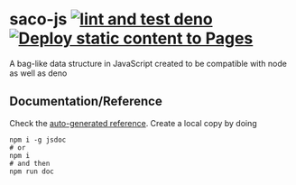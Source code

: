 # saco-js [![lint and test deno](https://github.com/JJ/saco-js/actions/workflows/deno.yml/badge.svg)](https://github.com/JJ/saco-js/actions/workflows/deno.yml) [![Deploy static content to Pages](https://github.com/JJ/saco-js/actions/workflows/static.yml/badge.svg)](https://github.com/JJ/saco-js/actions/workflows/static.yml)

A bag-like data structure in JavaScript created to be compatible with node as well as deno

## Documentation/Reference

Check the [auto-generated reference](https://jj.github.io/saco-js). Create a local copy by doing

```shell
npm i -g jsdoc
# or
npm i
# and then
npm run doc
```
